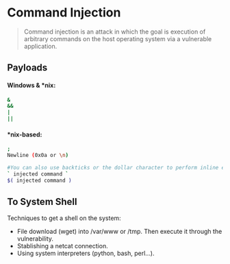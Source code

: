 # Command Injection

> Command injection is an attack in which the goal is execution of arbitrary commands on the host operating system via a vulnerable application.

## Payloads

#### Windows & *nix:

```bash
&
&&
|
||
```

#### *nix-based:

```bash
;
Newline (0x0a or \n)

#You can also use backticks or the dollar character to perform inline execution of an injected command within the original command:
` injected command `
$( injected command )
```

## To System Shell

Techniques to get a shell on the system:

* File download (wget) into /var/www or /tmp. Then execute it through the vulnerability.
* Stablishing a netcat connection.
* Using system interpreters (python, bash, perl...).
